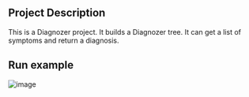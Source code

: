## Project Description
This is a Diagnozer project. 
It builds a Diagnozer tree. 
It can get a list of symptoms and return a diagnosis.

## Run example
![image](https://github.com/lioraVes/Intro-to-CS/assets/135438143/1e316d53-6da3-4ea4-b732-ac0070445a90)
